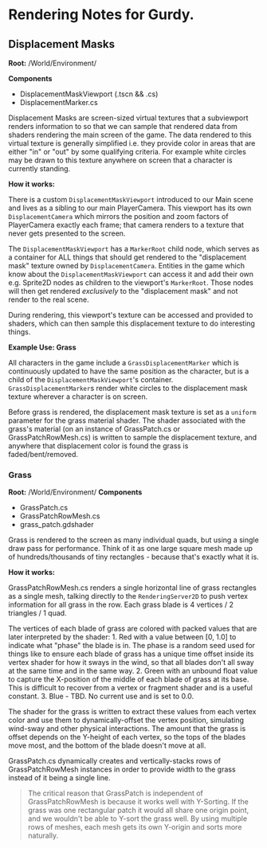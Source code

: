 # Rendering Notes for Gurdy.

## Displacement Masks
**Root:** /World/Environment/

**Components**
* DisplacementMaskViewport (.tscn && .cs)
* DisplacementMarker.cs
	
Displacement Masks are screen-sized virtual textures that a subviewport renders information to so that we can sample that rendered data from shaders rendering the main screen of the game. The data rendered to this virtual texture is generally simplified i.e. they provide color in areas that are either "in" or "out" by some qualifying criteria. For example white circles may be drawn to this texture anywhere on screen that a character is currently standing.

**How it works:** 

There is a custom `DisplacementMaskViewport` introduced to our Main scene and lives as a sibling to our main PlayerCamera. This viewport has its own `DisplacementCamera` which mirrors the position and zoom factors of PlayerCamera exactly each frame; that camera renders to a texture that never gets presented to the screen.
	
The `DisplacementMaskViewport` has a `MarkerRoot` child node, which serves as a container for ALL things that should get rendered to the "displacement mask" texture owned by `DisplacementCamera`. Entities in the game which know about the `DisplacementMaskViewport` can access it and add their own e.g. Sprite2D nodes as children to the viewport's `MarkerRoot`. Those nodes will then get rendered *exclusively* to the "displacement mask" and not render to the real scene. 

During rendering, this viewport's texture can be accessed and provided to shaders, which can then sample this displacement texture to do interesting things.
	
**Example Use: Grass**

All characters in the game include a `GrassDisplacementMarker` which is continuously updated to have the same position as the character, but is a child of the `DisplacementMaskViewport`'s container. `GrassDisplacementMarker`s render white circles to the displacement mask texture wherever a character is on screen.

Before grass is rendered, the displacement mask texture is set as a `uniform` parameter for the grass material shader. The shader associated with the grass's material (on an instance of GrassPatch.cs or GrassPatchRowMesh.cs) is written to sample the displacement texture, and anywhere that displacement color is found the grass is faded/bent/removed.

### Grass
**Root:** /World/Environment/
**Components**
* GrassPatch.cs 
* GrassPatchRowMesh.cs
* grass_patch.gdshader

Grass is rendered to the screen as many individual quads, but using a single draw pass for performance. Think of it as one large square mesh made up of hundreds/thousands of tiny rectangles - because that's exactly what it is.

**How it works:**

GrassPatchRowMesh.cs renders a single horizontal line of grass rectangles as a single mesh, talking directly to the `RenderingServer2D` to push vertex information for all grass in the row. Each grass blade is 4 vertices / 2 triangles / 1 quad.

The vertices of each blade of grass are colored with packed values that are later interpreted by the shader:
	1. Red with a value between [0, 1.0] to indicate what "phase" the blade is in. The phase is a random seed used for things like to ensure each blade of grass has a unique time offset inside its vertex shader for how it sways in the wind, so that all blades don't all sway at the same time and in the same way.
	2. Green with an unbound float value to capture the X-position of the middle of each blade of grass at its base. This is difficult to recover from a vertex or fragment shader and is a useful constant.
	3. Blue - TBD. No current use and is set to 0.0.
	
The shader for the grass is written to extract these values from each vertex color and use them to dynamically-offset the vertex position, simulating wind-sway and other physical interactions. The amount that the grass is offset depends on the Y-height of each vertex, so the tops of the blades move most, and the bottom of the blade doesn't move at all. 

GrassPatch.cs dynamically creates and vertically-stacks rows of GrassPatchRowMesh instances in order to provide width to the grass instead of it being a single line.
>The critical reason that GrassPatch is independent of GrassPatchRowMesh is because it works well with Y-Sorting. If the grass was one rectangular patch it would all share one origin point, and we wouldn't be able to Y-sort the grass well. By using multiple rows of meshes, each mesh gets its own Y-origin and sorts more naturally.

